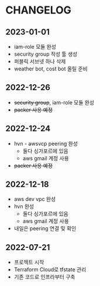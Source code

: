 # CHANGELOG

## 2023-01-01
* iam-role 모듈 완성
* security group 작성 툴 생성
* 퍼블릭 서브넷 하나 삭제
* weather bot, cost bot 올릴 준비
## 2022-12-26
* ~~security group~~, iam-role 모듈 완성
* ~~packer 사용 예정~~

## 2022-12-24
* hvn - awsvcp peering 완성
  * 둘다 싱가포르에 있음
  * aws gmail 계정 사용
* ~~packer 사용 예정~~

## 2022-12-18
* aws dev vpc 완성
* hvn 완성
  * 둘다 싱가포르에 있음
  * aws gmail 계정 사용
* 내일은 peering 연결 및 확인

## 2022-07-21

* 프로젝트 시작
* Terraform Cloud로 tfstate 관리
* 기존 코드로 인프라부터 구축
